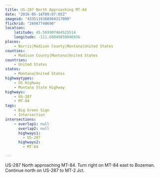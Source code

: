 ```yaml
---
title: US-287 North Approaching MT-84
date: "2016-05-14T09:07:05Z"
imageid: "4335119368984317090"
flickrid: "26987748690"
location:
    latitude: 45.569907464525514
    longitude: -111.69049859046936
places:
    - Norris|Madison County|Montana|United States
counties:
    - Madison County|Montana|United States
countries:
    - United States
states:
    - Montana|United States
highwaytypes:
    - US Highway
    - Montana State Highway
highways:
    - US-287
    - MT-84
tags:
    - Big Green Sign
    - Intersection
intersections:
    - overlap1: null
      overlap2: null
      highways1:
        - US-287
      highways2:
        - MT-84

---
```

US-287 North approaching MT-84.  Turn right on MT-84 east to Bozeman.  Continue north on US-287 to MT-2 Jct.
